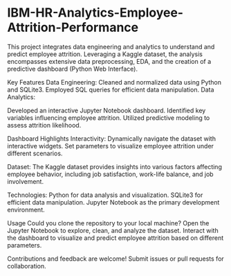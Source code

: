 # IBM-HR-Analytics-Employee-Attrition-Performance
This project integrates data engineering and analytics to understand and predict employee attrition. Leveraging a Kaggle dataset, the analysis encompasses extensive data preprocessing, EDA, and the creation of a predictive dashboard (Python Web Interface).

Key Features Data Engineering:
Cleaned and normalized data using Python and SQLite3. Employed SQL queries for efficient data manipulation. Data Analytics:

Developed an interactive Jupyter Notebook dashboard. Identified key variables influencing employee attrition. Utilized predictive modeling to assess attrition likelihood. 

Dashboard Highlights Interactivity: 
Dynamically navigate the dataset with interactive widgets. Set parameters to visualize employee attrition under different scenarios.

Dataset:
The Kaggle dataset provides insights into various factors affecting employee behavior, including job satisfaction, work-life balance, and job involvement.

Technologies:
Python for data analysis and visualization. SQLite3 for efficient data manipulation. Jupyter Notebook as the primary development environment.

Usage 
Could you clone the repository to your local machine? Open the Jupyter Notebook to explore, clean, and analyze the dataset. Interact with the dashboard to visualize and predict employee attrition based on different parameters.

Contributions and feedback are welcome! Submit issues or pull requests for collaboration.
